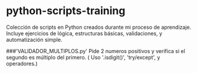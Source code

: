 # python-scripts-training
Colección de scripts en Python creados durante mi proceso de aprendizaje. Incluye ejercicios de lógica, estructuras básicas, validaciones, y automatización simple.

###'VALIDADOR_MULTIPLOS.py'
Pide 2 numeros positivos y verifica si el segundo es múltiplo del primero. ( Uso '.isdigit()', 'try/except', y operadores.)

#
